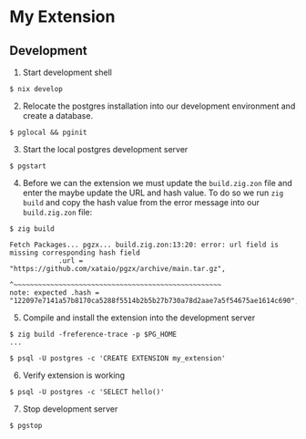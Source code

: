 My Extension
============

## Development

1. Start development shell

```
$ nix develop
```

2. Relocate the postgres installation into our development environment and create a database.

```
$ pglocal && pginit
```

3. Start the local postgres development server

```
$ pgstart
```

4. Before we can the extension we must update the `build.zig.zon` file and enter the maybe update the URL and hash value. To do so we run `zig build` and copy the hash value from the error message into our `build.zig.zon` file:

```
$ zig build

Fetch Packages... pgzx... build.zig.zon:13:20: error: url field is missing corresponding hash field
            .url = "https://github.com/xataio/pgzx/archive/main.tar.gz",
                   ^~~~~~~~~~~~~~~~~~~~~~~~~~~~~~~~~~~~~~~~~~~~~~~~~~~~
note: expected .hash = "122097e7141a57b8170ca5288f5514b2b5b27b730a78d2aae7a5f54675ae1614c690",
```

5. Compile and install the extension into the development server

```
$ zig build -freference-trace -p $PG_HOME
...

$ psql -U postgres -c 'CREATE EXTENSION my_extension'
```

6. Verify extension is working

```
$ psql -U postgres -c 'SELECT hello()'
```

7. Stop development server

```
$ pgstop
```
